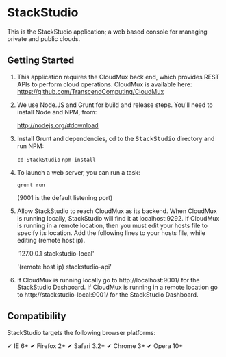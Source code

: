 StackStudio
===========

This is the StackStudio application; a web based console for managing
private and public clouds.

Getting Started
---------------

1. This application requires the CloudMux back end, which provides REST APIs to perform cloud operations.  CloudMux is available here: https://github.com/TranscendComputing/CloudMux

2. We use Node.JS and Grunt for build and release steps.  You'll need to install Node and NPM, from:

    http://nodejs.org/#download

3. Install Grunt and dependencies, cd to the <tt>StackStudio</tt> directory and run NPM:

    `cd StackStudio`
    `npm install`

4. To launch a web server, you can run a task:

    `grunt run`

    (9001 is the default listening port)

6. Allow StackStudio to reach CloudMux as its backend. When CloudMux is running locally, StackStudio will find it at localhost:9292. If CloudMux is running in a remote location, then you must edit your hosts file to specify its location. Add the following lines to your hosts file, while editing (remote host ip).

	'127.0.0.1 		 stackstudio-local'

	'(remote host ip) stackstudio-api'

5. If CloudMux is running locally go to http://localhost:9001/ for the StackStudio Dashboard. If CloudMux is running in a remote location go to http://stackstudio-local:9001/ for the StackStudio Dashboard.

Compatibility
-------------

StackStudio targets the following browser platforms:

✔ IE 6+
✔ Firefox 2+
✔ Safari 3.2+
✔ Chrome 3+
✔ Opera 10+


